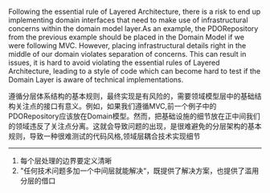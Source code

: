 Following the essential rule of Layered Architecture, there is a risk to end up implementing domain interfaces that need to make use of infrastructural concerns within the domain model layer.As an example, the PDORepository from the previous example should be placed in the Domain Model if we were following MVC. However, placing infrastructural details right in the middle of our domain violates separation of concerns. This can result in issues, it is hard to avoid violating the essential rules of Layered Architecture, leading to a style of code which can become hard to test if the Domain Layer is aware of technical implementations.

遵循分层体系结构的基本规则，最终实现是有风险的，需要领域模型层中的基础结构关注点的接口有意义。例如，如果我们遵循MVC,前一个例子中的PDORepository应该放在Domain模型。然而，把基础设施的细节放在正中间我们的领域违反了关注点分离。这就会导致问题的出现，是很难避免的分层架构的基本规则，导致一种很难测试的代码风格,领域层耦合技术实现细节

---

1. 每个层处理的边界要定义清晰
2. "任何技术问题多加一个中间层就能解决“，既提供了解决方案，也提供了滥用分层的借口



